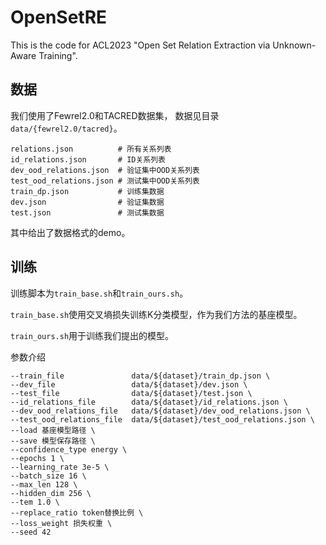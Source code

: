 # OpenSetRE
This is the code for ACL2023 "Open Set Relation Extraction via Unknown-Aware Training".


## 数据
我们使用了Fewrel2.0和TACRED数据集，
数据见目录```data/{fewrel2.0/tacred}```。
```
relations.json          # 所有关系列表
id_relations.json       # ID关系列表
dev_ood_relations.json  # 验证集中OOD关系列表
test_ood_relations.json # 测试集中OOD关系列表
train_dp.json           # 训练集数据
dev.json                # 验证集数据
test.json               # 测试集数据
```
其中给出了数据格式的demo。


## 训练
训练脚本为```train_base.sh```和```train_ours.sh```。

```train_base.sh```使用交叉墒损失训练K分类模型，作为我们方法的基座模型。

```train_ours.sh```用于训练我们提出的模型。

参数介绍
```
--train_file               data/${dataset}/train_dp.json \
--dev_file                 data/${dataset}/dev.json \
--test_file                data/${dataset}/test.json \
--id_relations_file        data/${dataset}/id_relations.json \
--dev_ood_relations_file   data/${dataset}/dev_ood_relations.json \
--test_ood_relations_file  data/${dataset}/test_ood_relations.json \
--load 基座模型路径 \
--save 模型保存路径 \
--confidence_type energy \
--epochs 1 \
--learning_rate 3e-5 \
--batch_size 16 \
--max_len 128 \
--hidden_dim 256 \
--tem 1.0 \
--replace_ratio token替换比例 \
--loss_weight 损失权重 \
--seed 42
```
